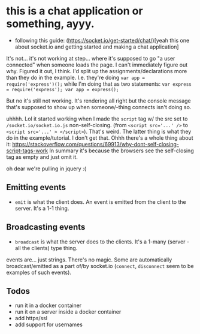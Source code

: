 # this is a chat application or something, ayyy.

* following this guide: (https://socket.io/get-started/chat/)[yeah this one about socket.io and getting
started and making a chat application]

It's not... it's not working at step... where it's supposed to go "a user connected" when someone loads the page.
I can't immediately figure out why.
Figured it out, I think. I'd split up the assignments/declarations more than they do in the example.
I.e. they're doing `var app = require('express')();` while I'm doing that as two statements:
`var express = require('express'); var app = express();`

But no it's still not working.
It's rendering all right but the console message that's supposed to show up when someone/-thing connects isn't doing so.

uhhhh. Lol it started working when I made the `script` tag w/ the src set to `/socket.io/socket.io.js` non-self-closing.
(from `<script src='...' />` to `<script src='...' > </script>`). That's weird.
The latter thing is what they do in the example/tutorial. I don't get that.
Ohhh there's a whole thing about it: https://stackoverflow.com/questions/69913/why-dont-self-closing-script-tags-work
In summary it's because the browsers see the self-closing tag as empty and just omit it.


oh dear we're pulling in jquery :(


## Emitting events

- `emit` is what the client does. An event is emitted from the client to the server. It's a 1-1 thing.


## Broadcasting events

- `broadcast` is what the server does to the clients. It's a 1-many (server - all the clients) type thing.

events are... just strings. There's no magic. Some are automatically broadcast/emitted as a part of/by socket.io (`connect`, `disconnect`
seem to be examples of such events).

## Todos

- run it in a docker container
- run it on a server inside a docker container
- add https/ssl
- add support for usernames
